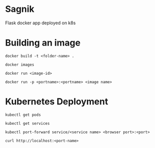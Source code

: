 # Sagnik
Flask docker app deployed on k8s

# Building an image
```
docker build -t <folder-name> .
```
```
docker images
```
```
docker run <image-id>
```
```
docker run -p <portname>:<portname> <image name>
```

# Kubernetes Deployment
```
kubectl get pods
```
```
kubectl get services
```
```
kubectl port-forward service/<service name> <browser port>:<port>
```
```
curl http://localhost:<port-name>
```

